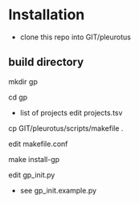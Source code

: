 # Installation

* clone this repo into GIT/pleurotus



## build directory

mkdir gp 

cd gp 

* list of projects
edit  projects.tsv 

cp  GIT/pleurotus/scripts/makefile .

edit makefile.conf 

make install-gp 

edit gp_init.py 
* see gp_init.example.py 

